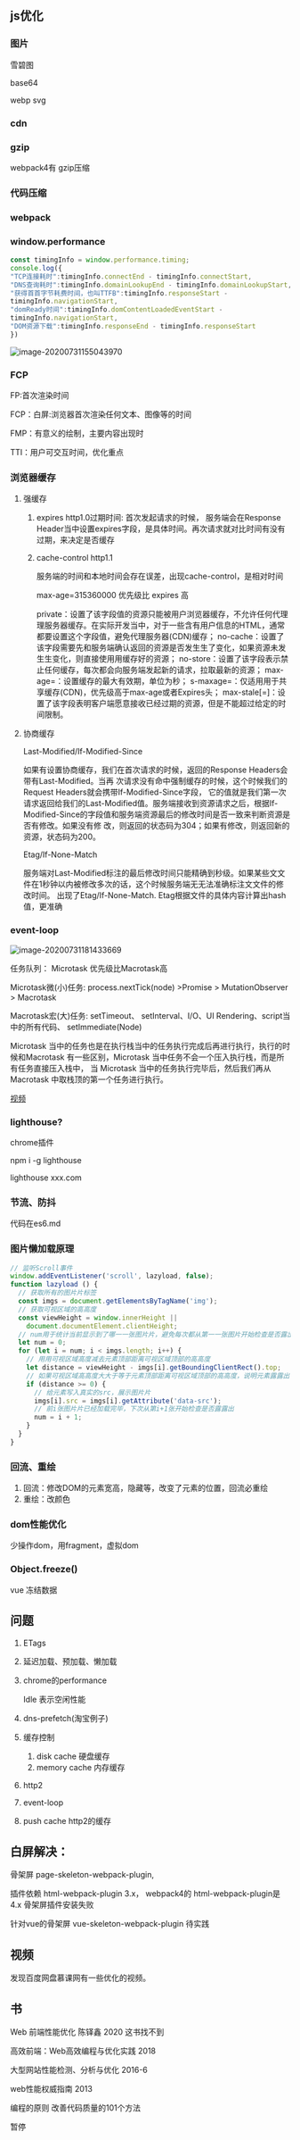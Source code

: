 ## js优化

### 图片

雪碧图

base64

webp svg

### cdn

### gzip  

webpack4有 gzip压缩

### 代码压缩

### webpack

### window.performance

```js
const timingInfo = window.performance.timing;
console.log({
"TCP连接耗时":timingInfo.connectEnd - timingInfo.connectStart,
"DNS查询耗时":timingInfo.domainLookupEnd - timingInfo.domainLookupStart,
"获得⾸首字节耗费时间，也叫TTFB":timingInfo.responseStart -
timingInfo.navigationStart,
"domReady时间":timingInfo.domContentLoadedEventStart -
timingInfo.navigationStart,
"DOM资源下载":timingInfo.responseEnd - timingInfo.responseStart
})
```

![image-20200731155043970](../.vuepress/public/md-img/4.png)

### FCP

FP:首次渲染时间

FCP：白屏:浏览器首次渲染任何文本、图像等的时间

FMP：有意义的绘制，主要内容出现时

TTI：用户可交互时间，优化重点

### 浏览器缓存

1. 强缓存

   1. expires  http1.0过期时间:  首次发起请求的时候， 服务端会在Response Header当中设置expires字段，是具体时间。再次请求就对比时间有没有过期，来决定是否缓存

   2. cache-control  http1.1

      服务端的时间和本地时间会存在误差，出现cache-control，是相对时间

      max-age=315360000   优先级比 expires 高

      private：设置了该字段值的资源只能被用户浏览器缓存，不允许任何代理理服务器缓存。在实际开发当中，对于一些含有用户信息的HTML，通常都要设置这个字段值，避免代理服务器(CDN)缓存； 
      no-cache：设置了该字段需要先和服务端确认返回的资源是否发⽣生了变化，如果资源未发⽣生变化，则直接使⽤用缓存好的资源；
      no-store：设置了该字段表示禁止任何缓存，每次都会向服务端发起新的请求，拉取最新的资源；
      max-age=：设置缓存的最大有效期，单位为秒；
      s-maxage=：仅适⽤用于共享缓存(CDN)，优先级高于max-age或者Expires头； 
      max-stale[=]：设置了该字段表明客户端愿意接收已经过期的资源，但是不能超过给定的时间限制。

2. 协商缓存

   Last-Modified/If-Modified-Since

   如果有设置协商缓存，我们在首次请求的时候，返回的Response Headers会带有Last-Modified。当再 次请求没有命中强制缓存的时候，这个时候我们的Request Headers就会携带If-Modified-Since字段， 它的值就是我们第一次请求返回给我们的Last-Modified值。服务端接收到资源请求之后，根据If- Modified-Since的字段值和服务端资源最后的修改时间是否一致来判断资源是否有修改。如果没有修 改，则返回的状态码为304；如果有修改，则返回新的资源，状态码为200。 

   Etag/If-None-Match

   服务端对Last-Modified标注的最后修改时间只能精确到秒级。如果某些⽂文件在1秒钟以内被修改多次的话，这个时候服务端⽆无法准确标注⽂文件的修改时间。 出现了Etag/If-None-Match. Etag根据文件的具体内容计算出hash值，更准确
   
### event-loop

   ![image-20200731181433669](../.vuepress/public/md-img/5.png)

   任务队列： Microtask 优先级比Macrotask高

   Microtask微(小)任务: process.nextTick(node) >Promise > MutationObserver > Macrotask

   Macrotask宏(大)任务: setTimeout、 setInterval、I/O、UI Rendering、script当中的所有代码、 setImmediate(Node)

   Microtask 当中的任务也是在执行栈当中的任务执行完成后再进行执行，执行的时候和Macrotask 有一些区别，Microtask 当中任务不会⼀个压入执行栈，而是所有任务直接压入栈中， 当 Microtask 当中的任务执行完毕后，然后我们再从 Macrotask 中取栈顶的第⼀个任务进行执行。

[视频](https://jakearchibald.com/2015/tasks-microtasks-queues-and-schedules/)

### lighthouse?

chrome插件

npm i -g lighthouse

 lighthouse xxx.com

### 节流、防抖

代码在es6.md

### 图片懒加载原理

```js
// 监听Scroll事件
window.addEventListener('scroll', lazyload, false);
function lazyload () {
  // 获取所有的图⽚片标签
  const imgs = document.getElementsByTagName('img');
  // 获取可视区域的⾼高度
  const viewHeight = window.innerHeight ||
    document.documentElement.clientHeight;
  // num用于统计当前显示到了哪⼀一张图⽚片，避免每次都从第⼀一张图片开始检查是否露出
  let num = 0;
  for (let i = num; i < imgs.length; i++) {
    // ⽤用可视区域高度减去元素顶部距离可视区域顶部的⾼高度
    let distance = viewHeight - imgs[i].getBoundingClientRect().top;
    // 如果可视区域⾼高度⼤大于等于元素顶部距离可视区域顶部的⾼高度，说明元素露露出
    if (distance >= 0) {
      // 给元素写入真实的src，展示图⽚片
      imgs[i].src = imgs[i].getAttribute('data-src');
      // 前i张图⽚片已经加载完毕，下次从第i+1张开始检查是否露露出
      num = i + 1;
    }
  }
}
```

### 回流、重绘

1. 回流：修改DOM的元素宽高，隐藏等，改变了元素的位置，回流必重绘
2. 重绘：改颜色

### dom性能优化

少操作dom，用fragment，虚拟dom

### Object.freeze()

vue 冻结数据

## 问题

1. ETags

2. 延迟加载、预加载、懒加载

4. chrome的performance

   Idle 表示空闲性能

3. dns-prefetch(淘宝例子)

5. 缓存控制

   1. disk cache  硬盘缓存
   2. memory cache 内存缓存

7. http2

8. event-loop

9. push cache http2的缓存


## 白屏解决：

骨架屏 page-skeleton-webpack-plugin, 

插件依赖 html-webpack-plugin 3.x，   webpack4的 html-webpack-plugin是4.x 骨架屏插件安装失败

针对vue的骨架屏  vue-skeleton-webpack-plugin 待实践

## 视频

发现百度网盘慕课网有一些优化的视频。

## 书

Web 前端性能优化 陈铎鑫 2020 这书找不到

高效前端：Web高效编程与优化实践  2018

大型网站性能检测、分析与优化  2016-6   

web性能权威指南 2013

编程的原则 改善代码质量的101个方法

暂停